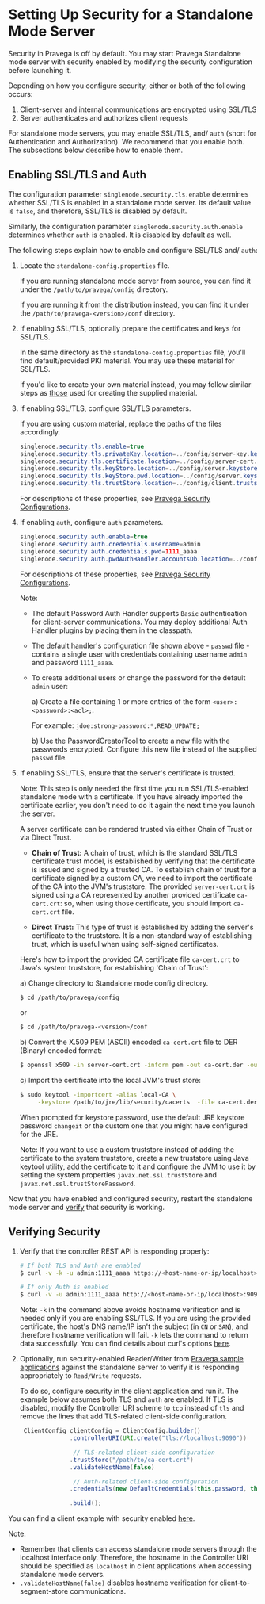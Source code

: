 <!--
Copyright Pravega Authors.

Licensed under the Apache License, Version 2.0 (the "License");
you may not use this file except in compliance with the License.
You may obtain a copy of the License at

    http://www.apache.org/licenses/LICENSE-2.0

Unless required by applicable law or agreed to in writing, software
distributed under the License is distributed on an "AS IS" BASIS,
WITHOUT WARRANTIES OR CONDITIONS OF ANY KIND, either express or implied.
See the License for the specific language governing permissions and
limitations under the License.
-->

# Setting Up Security for a Standalone Mode Server

Security in Pravega is off by default. You may start Pravega Standalone mode server with security enabled by modifying the security configuration before launching it.

Depending on how you configure security, either or both of the following occurs:

1. Client-server and internal communications are encrypted using SSL/TLS
2. Server authenticates and authorizes client requests

For standalone mode servers, you may enable SSL/TLS, and/ `auth` (short for Authentication and Authorization). We recommend that you enable both. The subsections below describe how to enable them.

## Enabling SSL/TLS and Auth

The configuration parameter `singlenode.security.tls.enable` determines whether SSL/TLS is enabled in a standalone mode server. Its default value is `false`, and therefore, SSL/TLS is disabled by default.

Similarly, the configuration parameter `singlenode.security.auth.enable` determines whether `auth` is enabled. It is disabled by default as well.

The following steps explain how to enable and configure SSL/TLS and/ `auth`:

1. Locate the `standalone-config.properties` file.

   If you are running standalone mode server from source, you can find it under the `/path/to/pravega/config` directory.

   If you are running it from the distribution instead, you can find it under the `/path/to/pravega-<version>/conf` directory.

2. If enabling SSL/TLS, optionally prepare the certificates and keys for SSL/TLS.

   In the same directory as the `standalone-config.properties` file, you'll find default/provided PKI material. You may use these material for SSL/TLS.

   If you'd like to create your own material instead, you may follow similar steps as [those](https://github.com/pravega/pravega/wiki/Creating-TLS-material-for-Pravega-security) used for creating the supplied material.

2. If enabling SSL/TLS, configure SSL/TLS parameters.

   If you are using custom material, replace the paths of the files accordingly.

   ```java
   singlenode.security.tls.enable=true
   singlenode.security.tls.privateKey.location=../config/server-key.key
   singlenode.security.tls.certificate.location=../config/server-cert.crt
   singlenode.security.tls.keyStore.location=../config/server.keystore.jks
   singlenode.security.tls.keyStore.pwd.location=../config/server.keystore.jks.passwd
   singlenode.security.tls.trustStore.location=../config/client.truststore.jks
   ```
   For descriptions of these properties, see [Pravega Security Configurations](./security-configurations.md).  

3. If enabling `auth`, configure `auth` parameters.

   ```java
   singlenode.security.auth.enable=true
   singlenode.security.auth.credentials.username=admin
   singlenode.security.auth.credentials.pwd=1111_aaaa
   singlenode.security.auth.pwdAuthHandler.accountsDb.location=../config/passwd
   ```
   For descriptions of these properties, see [Pravega Security Configurations](./security-configurations.md).

   Note:
   * The default Password Auth Handler supports `Basic` authentication for client-server communications. You may deploy additional Auth Handler plugins by placing them in the classpath.

   * The default handler's configuration file shown above - `passwd` file - contains a single user with credentials containing username `admin` and password `1111_aaaa`.

   * To create additional users or change the password for the default `admin` user:

     a) Create a file containing 1 or more entries of the form  `<user>:<password>:<acl>;`.

        For example: `jdoe:strong-password:*,READ_UPDATE;`

     b) Use the PasswordCreatorTool to create a new file with the passwords encrypted. Configure this new file instead of the supplied `passwd` file.

4. If enabling SSL/TLS, ensure that the server's certificate is trusted.

   Note: This step is only needed the first time you run SSL/TLS-enabled standalone mode with a certificate. If you have already imported the certificate earlier, you don't need to do it again the next time you launch the server.

   A server certificate can be rendered trusted via either Chain of Trust or via Direct Trust.

   * **Chain of Trust:** A chain of trust, which is the standard SSL/TLS certificate
     trust model, is established by verifying that the certificate is issued and signed by a trusted CA. To establish chain of trust for a certificate signed by a custom CA, we need to import the certificate of the CA into the JVM's truststore. The provided `server-cert.crt` is signed using a CA represented by another provided certificate `ca-cert.crt`: so, when using those certificate, you should import `ca-cert.crt` file.

   * **Direct Trust:** This type of trust is established by adding the server's
      certificate to the truststore. It is a non-standard way of establishing trust, which is useful when using self-signed certificates.

   Here's how to import the provided CA certificate file `ca-cert.crt` to Java's system truststore, for establishing 'Chain of Trust':

   a) Change directory to Standalone mode config directory.

      ```bash
      $ cd /path/to/pravega/config
      ```
      or
      ```bash
      $ cd /path/to/pravega-<version>/conf
      ```

   b) Convert the X.509 PEM (ASCII) encoded `ca-cert.crt` file to DER (Binary) encoded format:

      ```bash
      $ openssl x509 -in server-cert.crt -inform pem -out ca-cert.der -outform der
      ```

   c) Import the certificate into the local JVM's trust store:

      ```bash
      $ sudo keytool -importcert -alias local-CA \
           -keystore /path/to/jre/lib/security/cacerts  -file ca-cert.der
      ```
      When prompted for keystore password, use the default JRE keystore password `changeit` or the custom one that you might have configured for the JRE.

   Note: If you want to use a custom truststore instead of adding the certificate to the system truststore, create a new truststore using Java keytool utility, add the certificate to it and configure the JVM to use it by setting the system properties `javax.net.ssl.trustStore` and `javax.net.ssl.trustStorePassword`.

Now that you have enabled and configured security, restart the standalone mode server and [verify](#verifying-security) that security is working.

## Verifying Security

1. Verify that the controller REST API is responding properly:

   ```bash
   # If both TLS and Auth are enabled
   $ curl -v -k -u admin:1111_aaaa https://<host-name-or-ip/localhost>:9091/v1/scopes

   # If only Auth is enabled
   $ curl -v -u admin:1111_aaaa http://<host-name-or-ip/localhost>:9091/v1/scopes
   ```

   Note: `-k` in the command above avoids hostname verification and is needed only if you are enabling SSL/TLS. If you are using the provided certificate, the host's DNS name/IP isn't the subject (in `CN` or `SAN`), and therefore hostname verification will fail. `-k` lets the command to return data successfully. You can find details about curl's options [here](https://curl.haxx.se/docs/manpage.html).

2. Optionally, run security-enabled Reader/Writer from [Pravega sample applications](https://github.com/pravega/pravega-samples/blob/master/pravega-client-examples/README.md) against the standalone server to verify it is responding appropriately to `Read/Write` requests.

   To do so, configure security in the client application and run it. The example below assumes both TLS and `auth` are enabled. If TLS is disabled, modify the Controller URI scheme to `tcp` instead of `tls` and remove the lines that add
   TLS-related client-side configuration.

   ```java
    ClientConfig clientConfig = ClientConfig.builder()
                 .controllerURI(URI.create("tls://localhost:9090"))

                  // TLS-related client-side configuration
                 .trustStore("/path/to/ca-cert.crt")
                 .validateHostName(false)

                  // Auth-related client-side configuration
                 .credentials(new DefaultCredentials(this.password, this.username))

                 .build();
   ```

  You can find a client example with security enabled [here](https://github.com/pravega/pravega-samples/tree/master/pravega-client-examples/src/main/java/io/pravega/example/secure).

  Note:
  * Remember that clients can access standalone mode servers through the localhost interface only. Therefore, the hostname in the Controller URI should be specified as `localhost` in client applications when accessing standalone mode servers.
  * `.validateHostName(false)` disables hostname verification for client-to-segment-store communications.
